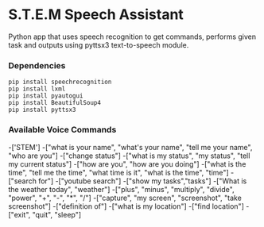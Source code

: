 # S.T.E.M Speech Assistant

Python app that uses speech recognition to get commands, performs given task and outputs using pyttsx3 text-to-speech module.

### Dependencies

```
pip install speechrecognition
pip install lxml
pip install pyautogui 
pip install BeautifulSoup4
pip install pyttsx3
```

### Available Voice Commands

-['STEM']
-["what is your name", "what's your name", "tell me your name", "who are you"]
-["change status"]
-["what is my status", "my status", "tell my current status"]
-["how are you", "how are you doing"]
-["what is the time", "tell me the time", "what time is it", "what is the time", "time"]
-["search for"]
-["youtube search"]
-["show my tasks","tasks"]
-["What is the weather today", "weather"]
-["plus", "minus", "multiply", "divide", "power", "+", "-", "*", "/"]
-["capture", "my screen", "screenshot", "take screenshot"]
-["definition of"]
-["what is my location"]
-["find location"]
-["exit", "quit", "sleep"]
